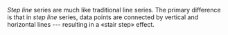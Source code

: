 _Step line_ series are much like traditional line series. The primary difference is&nbsp;that in _step line_ series, data points are connected by&nbsp;vertical and horizontal lines --- resulting in&nbsp;a&nbsp;&laquo;stair step&raquo; effect.
